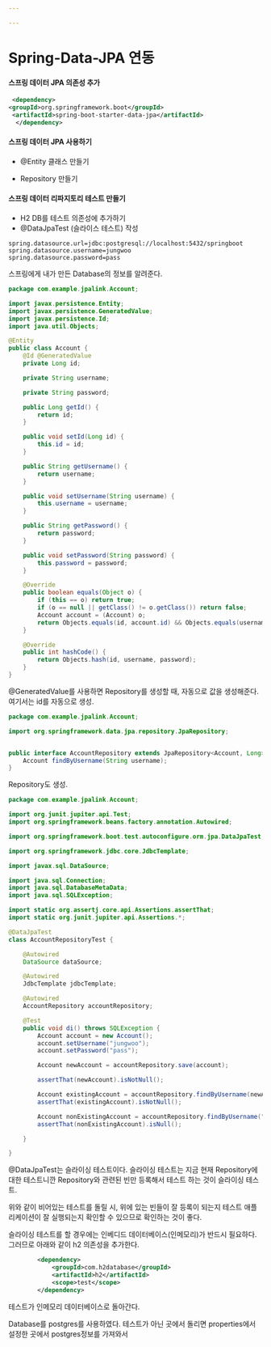 ```yaml
---

---
```




# Spring-Data-JPA 연동



#### 스프링 데이터 JPA 의존성 추가

```xml
 <dependency>
<groupId>org.springframework.boot</groupId>
 <artifactId>spring-boot-starter-data-jpa</artifactId>
  </dependency>
```



#### 스프링 데이터 JPA 사용하기

-  @Entity 클래스 만들기

-  Repository 만들기

  

#### 스프링 데이터 리파지토리 테스트 만들기

- H2 DB를 테스트 의존성에 추가하기
- @DataJpaTest (슬라이스 테스트) 작성



```
spring.datasource.url=jdbc:postgresql://localhost:5432/springboot
spring.datasource.username=jungwoo
spring.datasource.password=pass
```

스프링에게 내가 만든 Database의 정보를 알려준다.

```java
package com.example.jpalink.Account;

import javax.persistence.Entity;
import javax.persistence.GeneratedValue;
import javax.persistence.Id;
import java.util.Objects;

@Entity
public class Account {
    @Id @GeneratedValue
    private Long id;

    private String username;

    private String password;

    public Long getId() {
        return id;
    }

    public void setId(Long id) {
        this.id = id;
    }

    public String getUsername() {
        return username;
    }

    public void setUsername(String username) {
        this.username = username;
    }

    public String getPassword() {
        return password;
    }

    public void setPassword(String password) {
        this.password = password;
    }

    @Override
    public boolean equals(Object o) {
        if (this == o) return true;
        if (o == null || getClass() != o.getClass()) return false;
        Account account = (Account) o;
        return Objects.equals(id, account.id) && Objects.equals(username, account.username) && Objects.equals(password, account.password);
    }

    @Override
    public int hashCode() {
        return Objects.hash(id, username, password);
    }
}
```

@GeneratedValue를 사용하면 Repository를 생성할 때, 자동으로 값을 생성해준다. 여기서는 id를 자동으로 생성.



```java
package com.example.jpalink.Account;

import org.springframework.data.jpa.repository.JpaRepository;


public interface AccountRepository extends JpaRepository<Account, Long> {
    Account findByUsername(String username);
}

```

 Repository도 생성.

```java
package com.example.jpalink.Account;

import org.junit.jupiter.api.Test;
import org.springframework.beans.factory.annotation.Autowired;

import org.springframework.boot.test.autoconfigure.orm.jpa.DataJpaTest;

import org.springframework.jdbc.core.JdbcTemplate;

import javax.sql.DataSource;

import java.sql.Connection;
import java.sql.DatabaseMetaData;
import java.sql.SQLException;

import static org.assertj.core.api.Assertions.assertThat;
import static org.junit.jupiter.api.Assertions.*;

@DataJpaTest
class AccountRepositoryTest {

    @Autowired
    DataSource dataSource;

    @Autowired
    JdbcTemplate jdbcTemplate;

    @Autowired
    AccountRepository accountRepository;

    @Test
    public void di() throws SQLException {
        Account account = new Account();
        account.setUsername("jungwoo");
        account.setPassword("pass");

        Account newAccount = accountRepository.save(account);

        assertThat(newAccount).isNotNull();

        Account existingAccount = accountRepository.findByUsername(newAccount.getUsername());
        assertThat(existingAccount).isNotNull();

        Account nonExistingAccount = accountRepository.findByUsername("kim");
        assertThat(nonExistingAccount).isNull();

    }

}
```

@DataJpaTest는 슬라이싱 테스트이다.  슬라이싱 테스트는 지금 현재 Repository에 대한 테스트니깐 Repository와 관련된 빈만 등록해서 테스트 하는 것이 슬라이싱 테스트.

위와 같이 비어있는 테스트를 돌릴 시, 위에 있는 빈들이 잘 등록이 되는지 테스트 애플리케이션이 잘 실행되는지 확인할 수 있으므로 확인하는 것이 좋다.

슬라이싱 테스트를 할 경우에는 인베디드 데이터베이스(인메모리)가 반드시 필요하다. 그러므로 아래와 같이 h2 의존성을 추가한다.

```xml
        <dependency>
            <groupId>com.h2database</groupId>
            <artifactId>h2</artifactId>
            <scope>test</scope>
        </dependency>
```

테스트가 인메모리 데이터베이스로 돌아간다.

Database를 postgres를 사용하였다. 테스트가 아닌 곳에서 돌리면 properties에서 설정한 곳에서 postgres정보를 가져와서 

